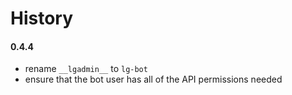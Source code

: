 # History

#### 0.4.4
- rename `__lgadmin__` to `lg-bot`
- ensure that the bot user has all of the API permissions needed
